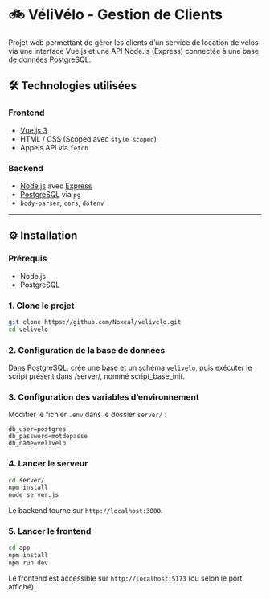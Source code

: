 # 🚲 VéliVélo - Gestion de Clients

Projet web permettant de gérer les clients d’un service de location de vélos via une interface Vue.js et une API Node.js (Express) connectée à une base de données PostgreSQL.

## 🛠️ Technologies utilisées

### Frontend
- [Vue.js 3](https://vuejs.org/)
- HTML / CSS (Scoped avec `style scoped`)
- Appels API via `fetch`

### Backend
- [Node.js](https://nodejs.org/) avec [Express](https://expressjs.com/)
- [PostgreSQL](https://www.postgresql.org/) via `pg`
- `body-parser`, `cors`, `dotenv`

---

## ⚙️ Installation

### Prérequis
- Node.js
- PostgreSQL

### 1. Clone le projet
```bash
git clone https://github.com/Noxeal/velivelo.git
cd velivelo
```

### 2. Configuration de la base de données

Dans PostgreSQL, crée une base et un schéma `velivelo`, puis exécuter le script présent dans /server/, nommé script_base_init.

### 3. Configuration des variables d’environnement

Modifier le fichier `.env` dans le dossier `server/` :
```
db_user=postgres
db_password=motdepasse
db_name=velivelo
```

### 4. Lancer le serveur
```bash
cd server/
npm install
node server.js
```
Le backend tourne sur `http://localhost:3000`.

### 5. Lancer le frontend

```bash
cd app
npm install
npm run dev
```

Le frontend est accessible sur `http://localhost:5173` (ou selon le port affiché).
